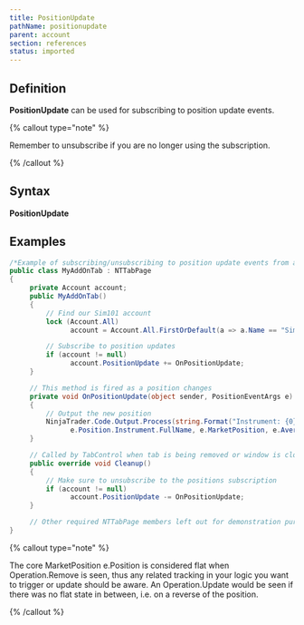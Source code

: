 ```yaml
---
title: PositionUpdate
pathName: positionupdate
parent: account
section: references
status: imported
---
```


## Definition

**PositionUpdate** can be used for subscribing to position update events.

{% callout type="note" %}

Remember to unsubscribe if you are no longer using the subscription.

{% /callout %}

## Syntax

**PositionUpdate**

## Examples

```csharp
/*Example of subscribing/unsubscribing to position update events from an Add On. The concept can be carried over to any NinjaScript object you may be working on.*/
public class MyAddOnTab : NTTabPage
{
     private Account account;
     public MyAddOnTab()
     {
         // Find our Sim101 account
         lock (Account.All)
               account = Account.All.FirstOrDefault(a => a.Name == "Sim101");

         // Subscribe to position updates
         if (account != null)
               account.PositionUpdate += OnPositionUpdate;
     }

     // This method is fired as a position changes
     private void OnPositionUpdate(object sender, PositionEventArgs e)
     {
         // Output the new position
         NinjaTrader.Code.Output.Process(string.Format("Instrument: {0} MarketPosition: {1} AveragePrice: {2} Quantity: {3}",
               e.Position.Instrument.FullName, e.MarketPosition, e.AveragePrice, e.Quantity), PrintTo.OutputTab1);
     }

     // Called by TabControl when tab is being removed or window is closed
     public override void Cleanup()
     {
         // Make sure to unsubscribe to the positions subscription
         if (account != null)
               account.PositionUpdate -= OnPositionUpdate;
     }

     // Other required NTTabPage members left out for demonstration purposes. Be sure to add them in your own code.
}
```

{% callout type="note" %}

The core MarketPosition e.Position is considered flat when Operation.Remove is seen, thus any related tracking in your logic you want to trigger or update should be aware. An Operation.Update would be seen if there was no flat state in between, i.e. on a reverse of the position.

{% /callout %}
